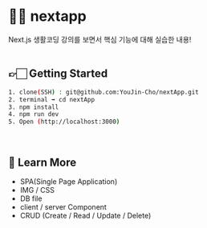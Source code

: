 # 🙌🏻 nextapp
 Next.js 생활코딩 강의를 보면서 핵심 기능에 대해 실습한 내용!
 <br><br>

## 👉🏻 Getting Started

```bash
1. clone(SSH) : git@github.com:YouJin-Cho/nextApp.git
2. terminal ➡️ cd nextApp
3. npm install
4. npm run dev
5. Open (http://localhost:3000)
```
 <br>

## 👀 Learn More
- SPA(Single Page Application)
- IMG / CSS
- DB file 
- client / server Component
- CRUD (Create / Read / Update / Delete)
